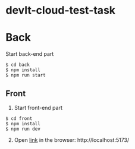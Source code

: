 # devIt-cloud-test-task


# Back

Start back-end part

```shell
$ cd back
$ npm install
$ npm run start
```

## Front 

1. Start front-end part

```shell
$ cd front
$ npm install
$ npm run dev
```

2. Open [link](http://localhost:5173/) in the browser: http://localhost:5173/


